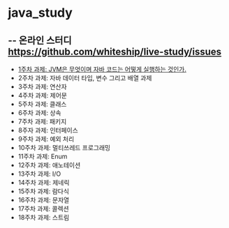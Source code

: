 # java_study
--
온라인 스터디 https://github.com/whiteship/live-study/issues
--
* [1주차 과제: JVM은 무엇이며 자바 코드는 어떻게 실행하는 것인가.](./1주차.md)
* 2주차 과제: 자바 데이터 타입, 변수 그리고 배열 과제
* 3주차 과제: 연산자
* 4주차 과제: 제어문
* 5주차 과제: 클래스
* 6주차 과제: 상속
* 7주차 과제: 패키지
* 8주자 과제: 인터페이스
* 9주차 과제: 예외 처리
* 10주차 과제: 멀티쓰레드 프로그래밍
* 11주차 과제: Enum
* 12주차 과제: 애노테이션
* 13주차 과제: I/O
* 14주차 과제: 제네릭
* 15주차 과제: 람다식
* 16주차 과제: 문자열
* 17주차 과제: 콜렉션
* 18주차 과제: 스트림
